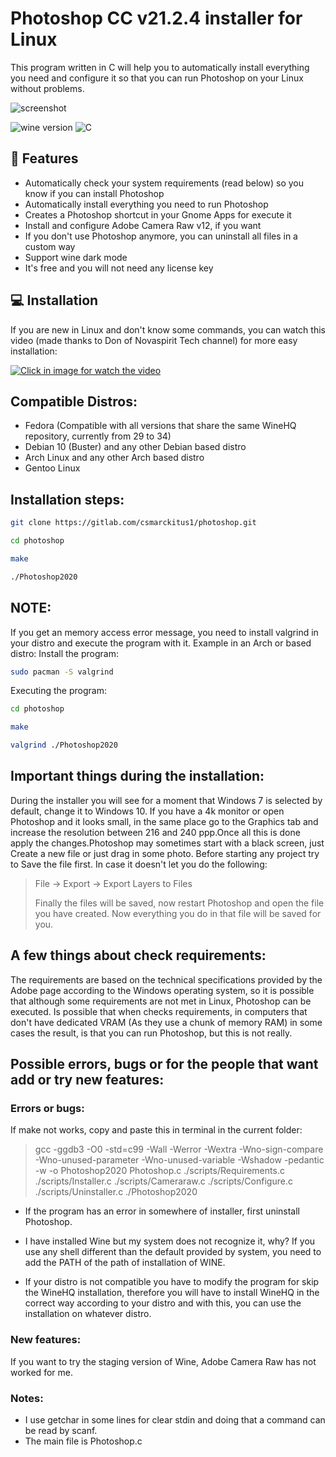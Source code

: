 # Photoshop CC v21.2.4 installer for Linux
This program written in C will help you to automatically install everything you need and configure it so that you can run Photoshop on your Linux without problems.

![screenshot](images/background.jpg)

![wine version](https://img.shields.io/badge/wine-6.0-red) ![C](https://img.shields.io/badge/C-99-blue)

## :rocket: Features
- Automatically check your system requirements (read below) so you know if you can install Photoshop
- Automatically install everything you need to run Photoshop
- Creates a Photoshop shortcut in your Gnome Apps for execute it
- Install and configure Adobe Camera Raw v12, if you want
- If you don't use Photoshop anymore, you can uninstall all files in a custom way
- Support wine dark mode
- It's free and you will not need any license key

## :computer: Installation
If you are new in Linux and don't know some commands, you can watch this video (made thanks to Don of Novaspirit Tech channel) for more easy installation:

[![Click in image for watch the video](https://i.ytimg.com/vi/yF7nvzaIITg/hqdefault.jpg)](https://www.youtube.com/watch?v=yF7nvzaIITg)

## Compatible Distros:
- Fedora (Compatible with all versions that share the same WineHQ repository, currently from 29 to 34)
- Debian 10 (Buster) and any other Debian based distro
- Arch Linux and any other Arch based distro
- Gentoo Linux


## Installation steps:

```bash
git clone https://gitlab.com/csmarckitus1/photoshop.git
```

```bash
cd photoshop

```
```bash
make
```

```bash
./Photoshop2020
```

## NOTE: 
If you get an memory access error message, you need to install valgrind in your distro and execute the program with it.
Example in an Arch or based distro:
Install the program: 

```bash
sudo pacman -S valgrind
```
Executing the program: 

```bash
cd photoshop
```

```bash
make 
```

```bash
valgrind ./Photoshop2020
```

## Important things during the installation:
During the installer you will see for a moment that Windows 7 is selected by default, change it to Windows 10.
If you have a 4k monitor or open Photoshop and it looks small, in the same place go to the Graphics tab and increase the resolution between 216 and 240 ppp.Once all this is done apply the changes.Photoshop may sometimes start with a black screen, just Create a new file or just drag in some photo.
Before starting any project try to Save the file first. In case it doesn't let you do the following:

> File -> Export -> Export Layers to Files
> 
> Finally the files will be saved, now restart Photoshop and open the file you have created. Now everything you do in that file will be saved for you.

## A few things about check requirements:
The requirements are based on the technical specifications provided by the Adobe page according to the Windows operating system, so it is possible that although some requirements are not met in Linux, Photoshop can be executed.
Is possible that when checks requirements, in computers that don't have dedicated VRAM (As they use a chunk of memory RAM) in some cases the result, is that you can run Photoshop, but this is not really.

## Possible errors, bugs or for the people that want add or try new features:

### Errors or bugs:
If make not works, copy and paste this in terminal in the current folder:
> gcc -ggdb3 -O0 -std=c99 -Wall -Werror -Wextra -Wno-sign-compare -Wno-unused-parameter -Wno-unused-variable -Wshadow -pedantic -w -o Photoshop2020 Photoshop.c ./scripts/Requirements.c ./scripts/Installer.c ./scripts/Cameraraw.c ./scripts/Configure.c ./scripts/Uninstaller.c ./Photoshop2020
- If the program has an error in somewhere of installer, first uninstall Photoshop.

- I have installed Wine but my system does not recognize it, why? If you use any shell different than the default provided by system, you need to add the PATH of the path of installation of WINE.

- If your distro is not compatible you have to modify the program for skip the WineHQ installation, therefore you will have to install WineHQ in the correct way according to your distro and with this, you can use the installation on whatever distro.

### New features:
If you want to try the staging version of Wine, Adobe Camera Raw has not worked for me.

### Notes:
- I use getchar in some lines for clear stdin and doing that a command can be read by scanf.
- The main file is Photoshop.c

